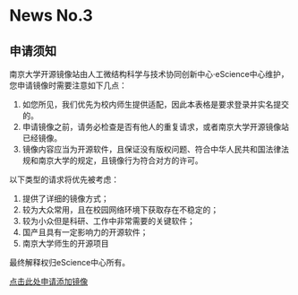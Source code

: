 <!--meta
name: 如何申请添加镜像？
time: 2022.11.17
author: eScience
tags: 镜像,公告
end--->
# News No.3


## 申请须知

南京大学开源镜像站由人工微结构科学与技术协同创新中心·eScience中心维护，您申请镜像时需要注意如下几点：

1. 如您所见，我们优先为校内师生提供适配，因此本表格是要求登录并实名提交的。
2. 申请镜像之前，请务必检查是否有他人的重复请求，或者南京大学开源镜像站已经镜像。
3. 镜像内容应当为开源软件，且保证没有版权问题、符合中华人民共和国法律法规和南京大学的规定，且镜像行为符合对方的许可。

以下类型的请求将优先被考虑：

1. 提供了详细的镜像方式；
2. 较为大众常用，且在校园网络环境下获取存在不稳定的；
3. 较为小众但是科研、工作中非常需要的关键软件；
4. 国产且具有一定影响力的开源软件；
5. 南京大学师生的开源项目

最终解释权归eScience中心所有。

[点击此处申请添加镜像](https://table.nju.edu.cn/dtable/universal-app/links/8803feff32654c8a9f50)